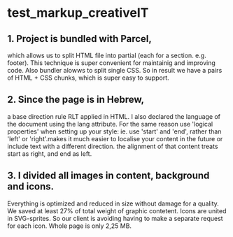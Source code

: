 # test_markup_creativeIT

## 1. Project is bundled with Parcel, 
which allows us to split HTML file into partial (each for a section. e.g. footer). This technique is super convenient for maintainig
 and improving code. Also bundler alowws to split single CSS. So in result we have a pairs of HTML + CSS chunks, which is super easy to support.

## 2. Since the page is in Hebrew, 
a base direction rule RLT applied in HTML. I also declared the language of the document using the lang attribute. For the same reason use 'logical properties' when setting up your style: ie. use 'start' and 'end', rather than 'left' or 'right'.makes it much 
easier to localise your content in the future or include text with a different direction. the alignment of that content treats start as right, and end as left.

## 3. I divided all images in content, background and icons. 
Everything is optimized and reduced in size without damage for a quality. We saved at least 27% of total weight of graphic contetent. 
Icons are united in SVG-sprites. So our client is avoiding having to make a separate request for each icon. Whole page is only 2,25 MB. 
